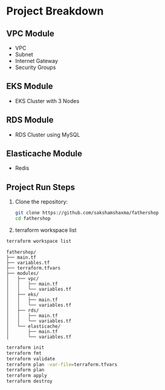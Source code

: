 # Project Breakdown

## VPC Module

- VPC
- Subnet
- Internet Gateway
- Security Groups

## EKS Module

- EKS Cluster with 3 Nodes

## RDS Module

- RDS Cluster using MySQL

## Elasticache Module

- Redis

## Project Run Steps

1. Clone the repository:

   ```bash
   git clone https://github.com/sakshamshaxma/fathershop
   cd fathershop
   ```

2. terraform workspace list

```bash
terraform workspace list
```

```plaintext
fathershop/
├── main.tf
├── variables.tf
├── terraform.tfvars
├── modules/
│   ├── vpc/
│   │   ├── main.tf
│   │   └── variables.tf
│   ├── eks/
│   │   ├── main.tf
│   │   └── variables.tf
│   ├── rds/
│   │   ├── main.tf
│   │   └── variables.tf
│   └── elasticache/
│       ├── main.tf
│       └── variables.tf
```

```bash
terraform init
terraform fmt
terraform validate
terraform plan -var-file=terraform.tfvars
terraform plan
terraform apply
terraform destroy
```

